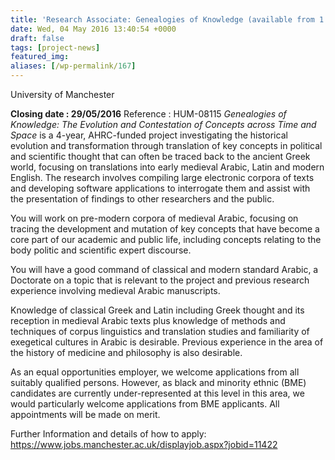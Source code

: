 ```yaml
---
title: 'Research Associate: Genealogies of Knowledge (available from 1 January 2017 to 31 March 2020)'
date: Wed, 04 May 2016 13:40:54 +0000
draft: false
tags: [project-news]
featured_img: 
aliases: [/wp-permalink/167]
---
```


<div class="entry-post">University of Manchester

<strong>Closing date : 29/05/2016</strong>
Reference : HUM-08115
<em>Genealogies of Knowledge: The Evolution and Contestation of Concepts across Time and Space</em> is a 4-year, AHRC-funded project investigating the historical evolution and transformation through translation of key concepts in political and scientific thought that can often be traced back to the ancient Greek world, focusing on translations into early medieval Arabic, Latin and modern English. The research involves compiling large electronic corpora of texts and developing software applications to interrogate them and assist with the presentation of findings to other researchers and the public.

You will work on pre-modern corpora of medieval Arabic, focusing on tracing the development and mutation of key concepts that have become a core part of our academic and public life, including concepts relating to the body politic and scientific expert discourse.

You will have a good command of classical and modern standard Arabic, a Doctorate on a topic that is relevant to the project and previous research experience involving medieval Arabic manuscripts.

Knowledge of classical Greek and Latin including Greek thought and its reception in medieval Arabic texts plus knowledge of methods and techniques of corpus linguistics and translation studies and familiarity of exegetical cultures in Arabic is desirable. Previous experience in the area of the history of medicine and philosophy is also desirable.

As an equal opportunities employer, we welcome applications from all suitably qualified persons. However, as black and minority ethnic (BME) candidates are currently under-represented at this level in this area, we would particularly welcome applications from BME applicants. All appointments will be made on merit.

Further Information and details of how to apply:
<a href="https://www.jobs.manchester.ac.uk/displayjob.aspx?jobid=11422">https://www.jobs.manchester.ac.uk/displayjob.aspx?jobid=11422</a></div>